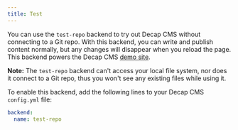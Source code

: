 ```yaml
---
title: Test
---
```


You can use the `test-repo` backend to try out Decap CMS without connecting to a Git repo. With this backend, you can write and publish content normally, but any changes will disappear when you reload the page. This backend powers the Decap CMS [demo site](https://demo.decapcms.org/).

**Note:** The `test-repo` backend can't access your local file system, nor does it connect to a Git repo, thus you won't see any existing files while using it.

To enable this backend, add the following lines to your Decap CMS `config.yml` file:

```yaml
backend:
  name: test-repo
```
